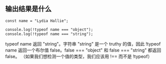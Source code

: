 ## 输出结果是什么
```
const name = "Lydia Hallie";

console.log(!typeof name === "object");
console.log(!typeof name === "string");

```
typeof name 返回 "string"。字符串 "string" 是一个 truthy 的值，因此 !typeof name 返回一个布尔值 false。false === "object" 和 false === "string" 都返回 false。
（如果我们想检测一个值的类型，我们应该用 !== 而不是 !typeof）
